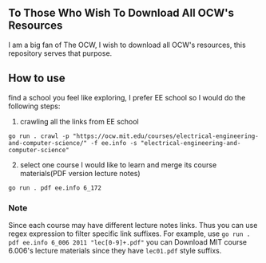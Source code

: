 ## To Those Who Wish To Download All OCW's Resources

I am a big fan of The OCW, I wish to download all OCW's resources, this repository serves that purpose.


## How to use

find a school you feel like exploring,  I prefer EE school so I would do the following steps:
1. crawling all the links from EE school
```
go run . crawl -p "https://ocw.mit.edu/courses/electrical-engineering-and-computer-science/" -f ee.info -s "electrical-engineering-and-computer-science"
```

2. select one course I would like to learn and merge its course materials(PDF version lecture notes)

```
go run . pdf ee.info 6_172

```

### Note

Since each course may have different lecture notes links. Thus you can use regex expression to filter specific link suffixes.
For example, use `go run . pdf ee.info 6_006 2011 "lec[0-9]+.pdf"` you can Download MIT course 6.006's lecture materials since they have `lec01.pdf` style suffixs.
